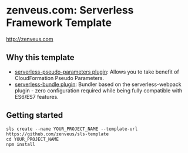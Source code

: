 # zenveus.com: Serverless Framework Template

http://zenveus.com

## Why this template

- [serverless-pseudo-parameters plugin](https://www.npmjs.com/package/serverless-pseudo-parameters): Allows you to take benefit of CloudFormation Pseudo Parameters.
- [serverless-bundle plugin](https://www.npmjs.com/package/serverless-pseudo-parameters): Bundler based on the serverless-webpack plugin - zero configuration required while being fully compatible with ES6/ES7 features.

## Getting started

```
sls create --name YOUR_PROJECT_NAME --template-url https://github.com/zenveus/sls-template
cd YOUR_PROJECT_NAME
npm install
```
